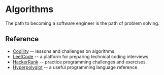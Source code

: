 # Algorithms

The path to becoming a software engineer is the path of problem solving.

## Reference

- [Codility](https://codility.com/programmers/lessons/) -- lessons and challenges on algorithms.
- [LeetCode](https://leetcode.com/) -- a platform for preparing technical coding interviews.
- [HackerRank](https://www.hackerrank.com/) -- practice programming challenges and exercises.
- [Hyperpolyglot](http://hyperpolyglot.org/) -- a useful programming language reference.
